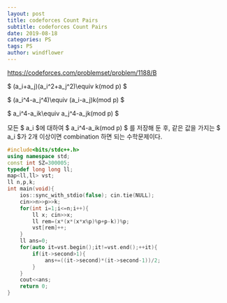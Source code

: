 ```yaml
---
layout: post
title: codeforces Count Pairs
subtitle: codeforces Count Pairs
date: 2019-08-18
categories: PS
tags: PS
author: windflower
---
```


<https://codeforces.com/problemset/problem/1188/B>

$ (a_i+a_j)(a_i^2+a_j^2)\equiv k(mod p) $

$ (a_i^4-a_j^4)\equiv (a_i-a_j)k(mod p) $

$ a_i^4-a_ik\equiv a_j^4-a_jk(mod p) $

모든 $ a_i $에 대하여 $ a_i^4-a_ik(mod p) $ 를 저장해 둔 후, 같은 값을 가지는 $ a_i $가 2개 이상이면 combination 하면 되는 수학문제이다.

```cpp
#include<bits/stdc++.h>
using namespace std;
const int SZ=300005;
typedef long long ll;
map<ll,ll> vst;
ll n,p,k;
int main(void){
	ios::sync_with_stdio(false); cin.tie(NULL);
	cin>>n>>p>>k;
	for(int i=1;i<=n;i++){
		ll x; cin>>x;
		ll rem=(x*(x*(x*x%p)%p+p-k))%p;
		vst[rem]++;
	}
	ll ans=0;
	for(auto it=vst.begin();it!=vst.end();++it){
		if(it->second>1){
			ans+=((it->second)*(it->second-1))/2;
		}
	}
	cout<<ans;
	return 0;
}
```

